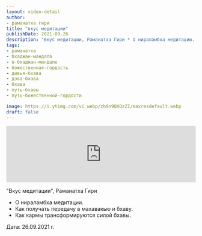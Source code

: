 ```yaml
---
layout: video-detail
author:
- раманатха гири
title: "вкус медитации"
publishDate: 2021-09-26
description: "Вкус медитации, Раманатха Гири * О нираламбха медитации. * Как получать передачу в махавакью и бхаву. * Как кармы трансформируются силой бхавы.   Дата  26.09.2021 г."
tags: 
- раманатха
- бхаджан-мандала
- о-бхаджан-мандале
- божественная-гордость
- дивья-бхава
- дэва-бхава
- бхава
- путь-бхавы
- путь-божественной-гордости

image: https://i.ytimg.com/vi_webp/zb9n9QXQzZI/maxresdefault.webp
draft: false
---
```


<iframe width="100%" src="https://www.youtube.com/embed/zb9n9QXQzZI" frameborder="0" allowfullscreen=""></iframe> 

 "Вкус медитации", Раманатха Гири

* О нираламбха медитации.
* Как получать передачу в махавакью и бхаву.
* Как кармы трансформируются силой бхавы.

  
 Дата: 26.09.2021 г.

  

 